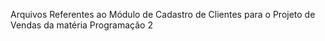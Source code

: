 Arquivos Referentes ao Módulo de Cadastro de Clientes para o Projeto de Vendas da matéria Programação 2